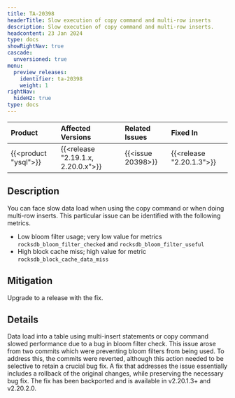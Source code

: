 ```yaml
---
title: TA-20398
headerTitle: Slow execution of copy command and multi-row inserts
description: Slow execution of copy command and multi-row inserts.
headcontent: 23 Jan 2024
type: docs
showRightNav: true
cascade:
  unversioned: true
menu:
  preview_releases:
    identifier: ta-20398
    weight: 1
rightNav:
  hideH2: true
type: docs
---
```


|          Product           |  Affected Versions  |  Related Issues   | Fixed In |
| :------------------------- | :------------------ | :---------------- | :------- |
| {{<product "ysql">}}       | {{<release "2.19.1.x, 2.20.0.x">}} | {{<issue 20398>}} | {{<release "2.20.1.3">}}      |

## Description

You can face slow data load when using the copy command or when doing multi-row inserts. This particular issue can be identified with the following metrics.

- Low bloom filter usage; very low value for metrics `rocksdb_bloom_filter_checked` and `rocksdb_bloom_filter_useful`
- High block cache miss;  high value for metric `rocksdb_block_cache_data_miss`

## Mitigation

Upgrade to a release with the fix.

## Details

Data load into a table using multi-insert statements or copy command slowed performance due to a bug in bloom filter check. This issue arose from two commits which were preventing bloom filters from being used. To address this, the commits were reverted, although this action needed to be selective to retain a crucial bug fix. A fix that addresses the issue essentially includes a rollback of the original changes, while preserving the necessary bug fix. The fix has been backported and is available in v2.20.1.3+ and v2.20.2.0.
